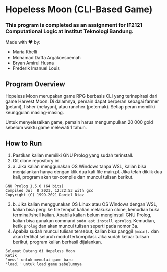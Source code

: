 # Hopeless Moon (CLI-Based Game)

### This program is completed as an assignment for IF2121 Computational Logic at Institut Teknologi Bandung.

Made with <span class="heart">♥</span> by:

- Maria Khelli
- Mohamad Daffa Argakoesoemah
- Bryan Amirul Husna
- Frederik Imanuel Louis

## Program Overview

Hopeless Moon merupakan game RPG berbasis CLI yang terinspirasi dari game Harvest Moon. Di dalamnya, pemain dapat berperan sebagai farmer (petani), fisher (nelayan), atau rancher (peternak). Setiap peran memiliki keunggulan masing-masing.

Untuk menyelesaikan game, pemain harus mengumpulkan 20 000 gold sebelum waktu game melewati 1 tahun.

## How to Run

1. Pastikan kalian memiliki GNU Prolog yang sudah terinstall.
2. Git clone repository ini.
3. a. Jika kalian menggunakan OS Windows tanpa WSL, kalian bisa menjalankan hanya dengan klik dua kali file main.pl. Jika telah diklik dua kali, program akan ter-compile dan muncul tulisan berikut.

```
GNU Prolog 1.5.0 (64 bits)
Compiled Jul  8 2021, 12:22:53 with gcc
Copyright (C) 1999-2021 Daniel Diaz
```

3. b. Jika kalian menggunakan OS Linux atau OS Windows dengan WSL, kalian bisa pergi ke file tempat kalian melakukan clone, kemudian buka terminal/shell kalian. Apabila kalian belum menginstall GNU Prolog, kalian bisa gunakan command `sudo apt install gprolog`.
   Kemudian, ketik `prolog` dan akan muncul tulisan seperti pada nomor 3a.
4. Apabila sudah muncul tulisan tersebut, kalian bisa panggil `[main].` dan akan terlihat seluruh modul terkompilasi. Jika sudah keluar tulisan berikut, program kalian berhasil dijalankan.

```
Selamat Datang di Hopeless Moon
Ketik
'new.' untuk memulai game baru
'load.' untuk load game sebelumnya
```
